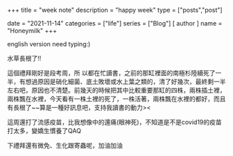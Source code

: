 +++
title = "week note"
description = "happy week"
type = ["posts","post"]

date = "2021-11-14"
categories = ["life"]
series = ["Blog"]
[ author ]
  name = "Honeymilk"
+++

english version need typing:)

水草長根了!!

這個禮拜剛好是段考周，所 以都在忙讀書，之前的那缸裡面的南極杉陸續死了一半，有想過原因是硝化細菌、底土敗壞或水上葉之類的，清了好幾次，最終剩一半左右吧，原因也不清楚。前幾天的時候把其中比較重要那缸的四株，兩株插土裡，兩株飄在水裡，今天看有一株土裡的死了，一株活著，兩株飄在水裡的都好，而且有長根了~~算是一種好訊息吧，支持我讀書的動力><

這周還打了流感疫苗，比我想像中的還痛(眼神死)，不知道是不是covid19的疫苗打太多，變嬌生慣養了QAQ

下禮拜還有微免、生化跟寄蟲呢，加油加油
